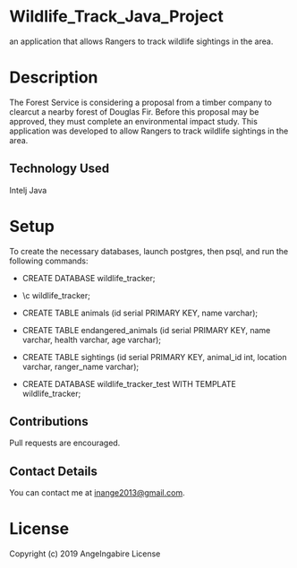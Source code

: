 # Wildlife_Track_Java_Project
an application that allows Rangers to track wildlife sightings in the area.

# Description
The Forest Service is considering a proposal from a timber company to clearcut a nearby forest of Douglas Fir. 
Before this proposal may be approved, they must complete an environmental impact study. 
This application was developed to allow Rangers to track wildlife sightings in the area.

## Technology Used
Intelj 
Java 


# Setup
To create the necessary databases, launch postgres, then psql, and run the following commands:

- CREATE DATABASE wildlife_tracker; 

- \c wildlife_tracker;

- CREATE TABLE animals (id serial PRIMARY KEY, name varchar);

- CREATE TABLE endangered_animals (id serial PRIMARY KEY, name varchar, health varchar, age varchar);

- CREATE TABLE sightings (id serial PRIMARY KEY, animal_id int, location varchar, ranger_name varchar);

- CREATE DATABASE wildlife_tracker_test WITH TEMPLATE wildlife_tracker;


## Contributions

Pull requests are encouraged.

## Contact Details

You can contact me at inange2013@gmail.com.

# License
Copyright (c) 2019 AngeIngabire License

